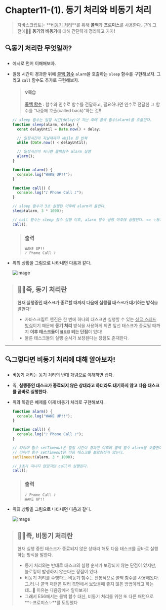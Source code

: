 # Chapter11-(1). 동기 처리와 비동기 처리

> 자바스크립트는 **<u>비동기 처리</u>**를 위해 **콜백**과 **프로미스**를 사용한다.
> 근데 그 전에✋🏻 **동기와 비동기**에 대해 간단하게 정리하고 가자!



## 🔍동기 처리란 무엇일까?

- 예시로 먼저 이해해보자.

- 일정 시간이 경과한 뒤에 <u>콜백 함수</u> `alarm`을 호출하는 `sleep` 함수를 구현해보자. 그리고 `call` 함수도 추가로 구현해보자.

  > #### 💡복습
  >
  > <u>**콜백 함수**</u> : 함수의 인수로 함수를 전달하고, 필요하다면 인수로 전달한 그 함수를 "나중에 호출(called back)"하는 것!!

  ```js
  // sleep 함수는 일정 시간(delay)이 지난 후에 콜백 함수(alarm)를 호출한다.
  function sleep(alarm, delay) {
    const delayUntil = Date.now() + delay;
  
    // 일정시간이 지날때까지 while 문 반복
    while (Date.now() < delayUntil);
  
    // 일정시간이 지나면 콜백함수 alarm 실행
    alarm();
  }
  
  function alarm() {
    console.log("WAKE UP!!");
  }
  
  function call() {
    console.log("♪ Phone Call ♪");
  }
  
  // sleep 함수가 3초 실행된 이후에 alarm이 울린다.
  sleep(alarm, 3 * 1000);
  
  // call 함수는 sleep 함수 실행 이후, alarm 함수 실행 이후에 실행된다. => ✨동기✨
  call();
  ```

  > ### 출력
  >
  > ```
  > WAKE UP!!
  > ♪ Phone Call ♪
  > ```

  

- 위의 상황을 그림으로 나타내면 다음과 같다.

   ![image](https://user-images.githubusercontent.com/67737432/127824942-d879cb74-0682-4c33-9a5d-661cfde48dbd.png)



> ## 👏🏻즉, 동기 처리란
>
> **현재 실행중인 태스크가 종료할 때까지 다음에 실행될 태스크가 대기하는 방식**을 말한다!
>
> - 자바스크립트 엔진은 한 번에 하나의 태스크만 실행할 수 있는 <u>싱글 스레드 방식</u>이기 때문에
>   **동기 처리** 방식을 사용하게 되면 앞선 태스크가 종료될 때까지 **이후 태스크들이 `블로킹` 되는 단점**이 있다!
> - 물론 태스크들의 실행 순서가 보장된다는 장점도 존재한다.

---



## 🔍그렇다면 비동기 처리에 대해 알아보자!

- 비동기 처리는 동기 처리의 반대 개념으로 이해하면 쉽다.

- 즉, **실행중인 태스크가 종료되지 않은 상태라고 하더라도 대기하지 않고 다음 태스크를 곧바로 실행한다.**

- 위와 똑같은 예제를 이제 비동기 처리로 구현해보자.

  ```js
  function alarm() {
    console.log("WAKE UP!!");
  }
  
  function call() {
    console.log("♪ Phone Call ♪");
  }
  
  // 타이머 함수 setTimeout은 일정 시간이 경과한 이후에 콜백 함수 alarm을 호출한다.
  // 타이머 함수 setTimeout은 다음 태스크를 블로킹하지 않는다.
  setTimeout(alarm, 3 * 1000);
  
  // 3초가 지나지 않았지만 call이 실행된다.
  call();
  ```

  > ### 출력
  >
  > ```
  > ♪ Phone Call ♪
  > WAKE UP!!
  > ```

- 위의 상황을 그림으로 나타내면 다음과 같다.

   ![image](https://user-images.githubusercontent.com/67737432/127826963-fc5f9001-43f8-47ca-9b43-35acf20b3688.png)



> ## 👏🏻즉, 비동기 처리란
>
> 현재 실행 중인 태스크가 종료되지 않은 상태라 해도 다음 태스크를 곧바로 실행하는 방식을 말한다.
>
> - 동기 처리와는 반대로 태스크의 실행 순서가 보장되지 않는 단점이 있지만, 블로킹이 발생하지 않는다는 장점이 있다.
> - 비동기 처리를 수행하는 비동기 함수는 전통적으로 콜백 함수를 사용해왔다. 
>   그.러.나 콜백 패턴은 여러 측면에서 보았을때 좋지 않은 방법이라고 하는데...🤔 이유는 다음장에서 알아보자!
> - 그래서 ES6에서는 콜백 함수 대신, 비동기 처리를 위한 또 다른 패턴으로 **✨프로미스✨**를 도입했다

